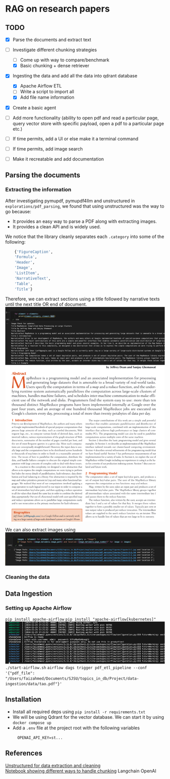# RAG on research papers

## TODO
- [x] Parse the documents and extract text
- [ ] Investigate different chunking strategies
  - [ ] Come up with way to compare/benchmark
  - [x] Basic chunking + dense retriever
- [x] Ingesting the data and add all the data into qdrant database
  - [x] Apache Airflow ETL
  - [ ] Write a script to import all
  - [x] Add file name information
- [x] Create a basic agent
- [ ] Add more functionality (ability to open pdf and read a particular page, query vector store with specific payload, open a pdf to a particular page etc.)
- [ ] If time permits, add a UI or else make it a terminal command
- [ ] If time permits, add image search
- [ ] Make it recreatable and add documentation


## Parsing the documents
### Extracting the information
After investigating pymupdf, pymupdf4llm and unstructured in `explorations/pdf_parsing`, we found that using unstructured was the way to go because:
- It provides an easy way to parse a PDF along with extracting images.
- It provides a clean API and is widely used.

We notice that the library cleanly separates each `.category` into some of the following:
```python
    {'FigureCaption',
    'Formula',
    'Header',
    'Image',
    'ListItem',
    'NarrativeText',
    'Table',
    'Title'}
```

Therefore, we can extract sections using a title followed by narrative texts until the next title OR end of document.
![alt text](image.png)
![alt text](image-2.png)


We can also extract images using
![alt text](image-1.png)


### Cleaning the data


## Data Ingestion
### Setting up Apache Airflow
`pip install apache-airflow`
`pip install "apache-airflow[kubernetes]"`
![alt text](image-3.png)
`./start-airflow.sh`
`airflow dags trigger pdf_etl_pipeline --conf '{"pdf_file": "/Users/faizahmed/Documents/SJSU/topics_in_db/Project/data-ingestion/data/tao.pdf"}'`



## Installation
- Install all required deps using `pip install -r requirements.txt`
- We will be using Qdrant for the vector database. We can start it by using `docker compose up`
- Add a `.env` file at the project root with the following variables
  ```
    OPENAI_API_KEY=st...
  ```



## References
[Unstructured for data extraction and cleaning](https://docs.unstructured.io/open-source/introduction/overview)<br/>
[Notebook showing different ways to handle chunking](https://github.com/FullStackRetrieval-com/RetrievalTutorials/blob/main/tutorials/LevelsOfTextSplitting/5_Levels_Of_Text_Splitting.ipynb)
Langchain OpenAI